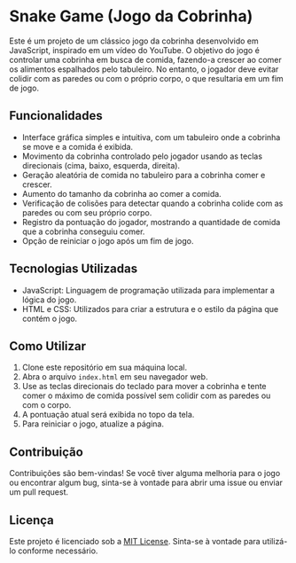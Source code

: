 # Snake Game (Jogo da Cobrinha)

Este é um projeto de um clássico jogo da cobrinha desenvolvido em JavaScript, inspirado em um vídeo do YouTube. O objetivo do jogo é controlar uma cobrinha em busca de comida, fazendo-a crescer ao comer os alimentos espalhados pelo tabuleiro. No entanto, o jogador deve evitar colidir com as paredes ou com o próprio corpo, o que resultaria em um fim de jogo.

## Funcionalidades

- Interface gráfica simples e intuitiva, com um tabuleiro onde a cobrinha se move e a comida é exibida.
- Movimento da cobrinha controlado pelo jogador usando as teclas direcionais (cima, baixo, esquerda, direita).
- Geração aleatória de comida no tabuleiro para a cobrinha comer e crescer.
- Aumento do tamanho da cobrinha ao comer a comida.
- Verificação de colisões para detectar quando a cobrinha colide com as paredes ou com seu próprio corpo.
- Registro da pontuação do jogador, mostrando a quantidade de comida que a cobrinha conseguiu comer.
- Opção de reiniciar o jogo após um fim de jogo.

## Tecnologias Utilizadas

- JavaScript: Linguagem de programação utilizada para implementar a lógica do jogo.
- HTML e CSS: Utilizados para criar a estrutura e o estilo da página que contém o jogo.

## Como Utilizar

1. Clone este repositório em sua máquina local.
2. Abra o arquivo `index.html` em seu navegador web.
3. Use as teclas direcionais do teclado para mover a cobrinha e tente comer o máximo de comida possível sem colidir com as paredes ou com o corpo.
4. A pontuação atual será exibida no topo da tela.
5. Para reiniciar o jogo, atualize a página.

## Contribuição

Contribuições são bem-vindas! Se você tiver alguma melhoria para o jogo ou encontrar algum bug, sinta-se à vontade para abrir uma issue ou enviar um pull request.

## Licença

Este projeto é licenciado sob a [MIT License](LICENSE). Sinta-se à vontade para utilizá-lo conforme necessário.
